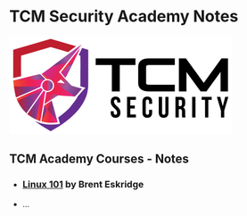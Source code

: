 # TCM Security Academy Notes

![academy.tcm-sec.com - © TCM Security](.gitbook/assets/tcmsecuritycovermid.png)

## TCM Academy Courses - Notes

* ### [Linux 101](linux-101/README.md) by Brent Eskridge

* ...

